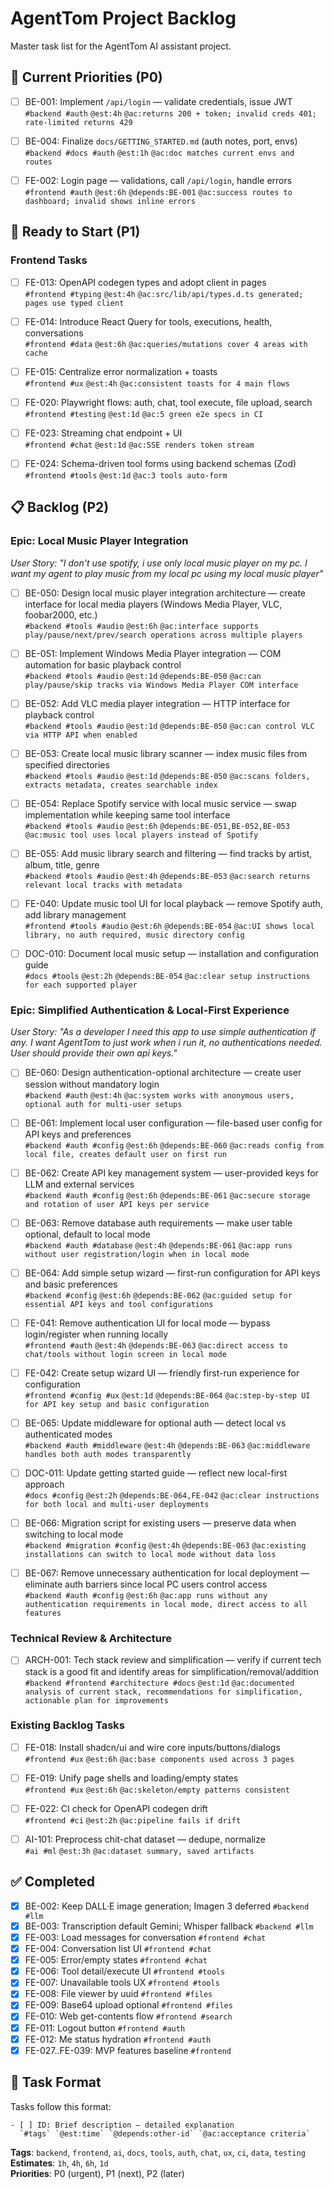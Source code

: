 # AgentTom Project Backlog

Master task list for the AgentTom AI assistant project.

## 🎯 Current Priorities (P0)

- [ ] BE-001: Implement `/api/login` — validate credentials, issue JWT  
  `#backend #auth` `@est:4h` `@ac:returns 200 + token; invalid creds 401; rate-limited returns 429`

- [ ] BE-004: Finalize `docs/GETTING_STARTED.md` (auth notes, port, envs)  
  `#backend #docs #auth` `@est:1h` `@ac:doc matches current envs and routes`

- [ ] FE-002: Login page — validations, call `/api/login`, handle errors  
  `#frontend #auth` `@est:6h` `@depends:BE-001` `@ac:success routes to dashboard; invalid shows inline errors`

## 🚀 Ready to Start (P1)

### Frontend Tasks
- [ ] FE-013: OpenAPI codegen types and adopt client in pages  
  `#frontend #typing` `@est:4h` `@ac:src/lib/api/types.d.ts generated; pages use typed client`

- [ ] FE-014: Introduce React Query for tools, executions, health, conversations  
  `#frontend #data` `@est:6h` `@ac:queries/mutations cover 4 areas with cache`

- [ ] FE-015: Centralize error normalization + toasts  
  `#frontend #ux` `@est:4h` `@ac:consistent toasts for 4 main flows`

- [ ] FE-020: Playwright flows: auth, chat, tool execute, file upload, search  
  `#frontend #testing` `@est:1d` `@ac:5 green e2e specs in CI`

- [ ] FE-023: Streaming chat endpoint + UI  
  `#frontend #chat` `@est:1d` `@ac:SSE renders token stream`

- [ ] FE-024: Schema-driven tool forms using backend schemas (Zod)  
  `#frontend #tools` `@est:1d` `@ac:3 tools auto-form`

## 📋 Backlog (P2)

### Epic: Local Music Player Integration
*User Story: "I don't use spotify, i use only local music player on my pc. I want my agent to play music from my local pc using my local music player"*

- [ ] BE-050: Design local music player integration architecture — create interface for local media players (Windows Media Player, VLC, foobar2000, etc.)  
  `#backend #tools #audio` `@est:6h` `@ac:interface supports play/pause/next/prev/search operations across multiple players`

- [ ] BE-051: Implement Windows Media Player integration — COM automation for basic playback control  
  `#backend #tools #audio` `@est:1d` `@depends:BE-050` `@ac:can play/pause/skip tracks via Windows Media Player COM interface`

- [ ] BE-052: Add VLC media player integration — HTTP interface for playback control  
  `#backend #tools #audio` `@est:1d` `@depends:BE-050` `@ac:can control VLC via HTTP API when enabled`

- [ ] BE-053: Create local music library scanner — index music files from specified directories  
  `#backend #tools #audio` `@est:1d` `@depends:BE-050` `@ac:scans folders, extracts metadata, creates searchable index`

- [ ] BE-054: Replace Spotify service with local music service — swap implementation while keeping same tool interface  
  `#backend #tools #audio` `@est:6h` `@depends:BE-051,BE-052,BE-053` `@ac:music tool uses local players instead of Spotify`

- [ ] BE-055: Add music library search and filtering — find tracks by artist, album, title, genre  
  `#backend #tools #audio` `@est:4h` `@depends:BE-053` `@ac:search returns relevant local tracks with metadata`

- [ ] FE-040: Update music tool UI for local playback — remove Spotify auth, add library management  
  `#frontend #tools #audio` `@est:6h` `@depends:BE-054` `@ac:UI shows local library, no auth required, music directory config`

- [ ] DOC-010: Document local music setup — installation and configuration guide  
  `#docs #tools` `@est:2h` `@depends:BE-054` `@ac:clear setup instructions for each supported player`

### Epic: Simplified Authentication & Local-First Experience  
*User Story: "As a developer I need this app to use simple authentication if any. I want AgentTom to just work when i run it, no authentications needed. User should provide their own api keys."*

- [ ] BE-060: Design authentication-optional architecture — create user session without mandatory login  
  `#backend #auth` `@est:4h` `@ac:system works with anonymous users, optional auth for multi-user setups`

- [ ] BE-061: Implement local user configuration — file-based user config for API keys and preferences  
  `#backend #auth #config` `@est:6h` `@depends:BE-060` `@ac:reads config from local file, creates default user on first run`

- [ ] BE-062: Create API key management system — user-provided keys for LLM and external services  
  `#backend #auth #config` `@est:6h` `@depends:BE-061` `@ac:secure storage and rotation of user API keys per service`

- [ ] BE-063: Remove database auth requirements — make user table optional, default to local mode  
  `#backend #auth #database` `@est:4h` `@depends:BE-061` `@ac:app runs without user registration/login when in local mode`

- [ ] BE-064: Add simple setup wizard — first-run configuration for API keys and basic preferences  
  `#backend #config` `@est:6h` `@depends:BE-062` `@ac:guided setup for essential API keys and tool configurations`

- [ ] FE-041: Remove authentication UI for local mode — bypass login/register when running locally  
  `#frontend #auth` `@est:4h` `@depends:BE-063` `@ac:direct access to chat/tools without login screen in local mode`

- [ ] FE-042: Create setup wizard UI — friendly first-run experience for configuration  
  `#frontend #config #ux` `@est:1d` `@depends:BE-064` `@ac:step-by-step UI for API key setup and basic configuration`

- [ ] BE-065: Update middleware for optional auth — detect local vs authenticated modes  
  `#backend #auth #middleware` `@est:4h` `@depends:BE-063` `@ac:middleware handles both auth modes transparently`

- [ ] DOC-011: Update getting started guide — reflect new local-first approach  
  `#docs #config` `@est:2h` `@depends:BE-064,FE-042` `@ac:clear instructions for both local and multi-user deployments`

- [ ] BE-066: Migration script for existing users — preserve data when switching to local mode  
  `#backend #migration #config` `@est:4h` `@depends:BE-063` `@ac:existing installations can switch to local mode without data loss`

- [ ] BE-067: Remove unnecessary authentication for local deployment — eliminate auth barriers since local PC users control access  
  `#backend #auth #config` `@est:6h` `@ac:app runs without any authentication requirements in local mode, direct access to all features`

### Technical Review & Architecture

- [ ] ARCH-001: Tech stack review and simplification — verify if current tech stack is a good fit and identify areas for simplification/removal/addition  
  `#backend #frontend #architecture #docs` `@est:1d` `@ac:documented analysis of current stack, recommendations for simplification, actionable plan for improvements`

### Existing Backlog Tasks

- [ ] FE-018: Install shadcn/ui and wire core inputs/buttons/dialogs  
  `#frontend #ux` `@est:6h` `@ac:base components used across 3 pages`

- [ ] FE-019: Unify page shells and loading/empty states  
  `#frontend #ux` `@est:6h` `@ac:skeleton/empty patterns consistent`

- [ ] FE-022: CI check for OpenAPI codegen drift  
  `#frontend #ci` `@est:2h` `@ac:pipeline fails if drift`

- [ ] AI-101: Preprocess chit-chat dataset — dedupe, normalize  
  `#ai #ml` `@est:3h` `@ac:dataset summary, saved artifacts`

## ✅ Completed

- [x] BE-002: Keep DALL·E image generation; Imagen 3 deferred `#backend #llm`
- [x] BE-003: Transcription default Gemini; Whisper fallback `#backend #llm`
- [x] FE-003: Load messages for conversation `#frontend #chat`
- [x] FE-004: Conversation list UI `#frontend #chat`
- [x] FE-005: Error/empty states `#frontend #chat`
- [x] FE-006: Tool detail/execute UI `#frontend #tools`
- [x] FE-007: Unavailable tools UX `#frontend #tools`
- [x] FE-008: File viewer by uuid `#frontend #files`
- [x] FE-009: Base64 upload optional `#frontend #files`
- [x] FE-010: Web get-contents flow `#frontend #search`
- [x] FE-011: Logout button `#frontend #auth`
- [x] FE-012: Me status hydration `#frontend #auth`
- [x] FE-027..FE-039: MVP features baseline `#frontend`

## 📝 Task Format

Tasks follow this format:
```
- [ ] ID: Brief description — detailed explanation
  `#tags` `@est:time` `@depends:other-id` `@ac:acceptance criteria`
```

**Tags**: `backend`, `frontend`, `ai`, `docs`, `tools`, `auth`, `chat`, `ux`, `ci`, `data`, `testing`  
**Estimates**: `1h`, `4h`, `6h`, `1d`  
**Priorities**: P0 (urgent), P1 (next), P2 (later)